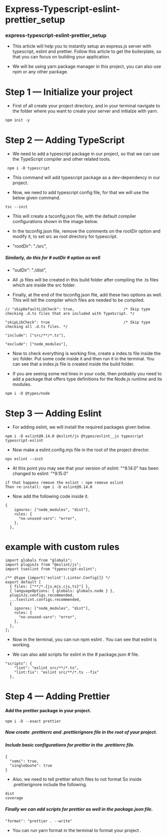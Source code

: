 # Express-Typescript-eslint-prettier_setup

### express-typescript-eslint-prettier_setup
- This article will help you to instantly setup an express.js server with typescript, eslint and prettier. Follow this article to get the boilerplate, so that you can focus on building your application.

- We will be using yarn package manager in this project, you can also use npm or any other package.

# Step 1 — Initialize your project
* First of all create your project directory, and in your terminal navigate to the folder where you want to create your server and initialze with yarn.

```text 
npm init -y
```

# Step 2 — Adding TypeScript
* We need to add a typescript package in our project, so that we can use the TypeScript compiler and other related tools.

```text 
 npm i -D typescript
```

* This command will add typescript package as a dev-dependency in our project.

* Now, we need to add typescript config file, for that we will use the below given command.

```text 
tsc --init
```
* This will create a tsconfig.json file, with the default compiler configurations shown in the image below.

* In the tsconfig.json file, remove the comments on the rootDir option and modify it, to set src as root directory for typescript.

- "rootDir": "./src",

##### Similarly, do this for # outDir # option as well

- "outDir": "./dist",

* All .js files will be created in this build folder after compiling the .ts files which are inside the src folder.

* Finally, at the end of the tsconfig.json file, add these two options as well. This will tell the compiler which files are needed to be compiled.

``` text
// "skipDefaultLibCheck": true,                      /* Skip type checking .d.ts files that are included with TypeScript. */

"skipLibCheck": true                                 /* Skip type checking all .d.ts files. */

"include": ["src/**/*.ts"],

"exclude": ["node_modules"],
 ```

* Now to check everything is working fine, create a index.ts file inside the src folder. Put some code inside it and then run it in the terminal. You can see that a index.js file is created inside the build folder.

* If you are seeing some red lines in your code, then probably you need to add a package that offers type definitions for the Node.js runtime and its modules.

``` text 
npm i -D @types/node
```

# Step 3 — Adding Eslint
* For adding eslint, we will install the required packages given below.

``` text
npm i -D eslint@9.14.0 @eslint/js @types/eslint__js typescript typescript-eslint
 ```

* Now make a eslint.config.mjs file in the root of the project director.

``` text 
npx eslint --init
```

* At this point you may see that your version of eslint: "^9.14.0" has been changed to eslint: "^9.15.0"

``` text
if that happens remove the eslint : npm remove eslint
Then re-install: npm i -D eslint@9.14.0
```

* Now add the following code inside it.
``` text 
{
    ignores: ["node_modules", "dist"],
    rules: {
      "no-unused-vars": "error",
    },
  },
```
# example with custom rules

``` text 
import globals from "globals";
import pluginJs from "@eslint/js";
import tseslint from "typescript-eslint";

/** @type {import('eslint').Linter.Config[]} */
export default [
  { files: ["**/*.{js,mjs,cjs,ts}"] },
  { languageOptions: { globals: globals.node } },
  pluginJs.configs.recommended,
  ...tseslint.configs.recommended,
  {
    ignores: ["node_modules", "dist"],
    rules: {
      "no-unused-vars": "error",
    },
  },
];
```

* Now in the terminal, you can run npm eslint . You can see that eslint is working.

* We can also add scripts for eslint in the # package.json # file.
``` text 
"scripts": {
    "lint": "eslint src/**/*.ts",
    "lint:fix": "eslint src/**/*.ts --fix"
  },
```

# Step 4 — Adding Prettier
#### Add the prettier package in your project.

``` text
npm i -D --exact prettier
 ```

##### Now create .prettierrc and .prettierignore file in the root of your project.

##### Include basic configurations for prettier in the .prettierrc file.
``` text
{
  "semi": true,
  "singleQuote": true
}
 ```

 * Also, we need to tell prettier which files to not format So inside .prettierignore include the following.
 ``` text 
 dist
coverage
 ```

##### Finally we can add scripts for prettier as well in the package.json file.

``` text 
"format": "prettier . --write"
```

* You can run yarn format in the terminal to format your project .